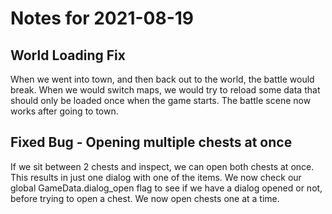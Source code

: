 # Notes for 2021-08-19

## World Loading Fix
When we went into town, and then back out to the world, the battle would break.  When we would switch maps, we would try to reload some data that should only be loaded once when the game starts.  The battle scene now works after going to town.


## Fixed Bug - Opening multiple chests at once
If we sit between 2 chests and inspect, we can open both chests at once.  This results in just one dialog with one of the items.   We now check our global GameData.dialog_open flag to see if we have a dialog opened or not, before trying to open a chest.  We now open chests one at a time.

